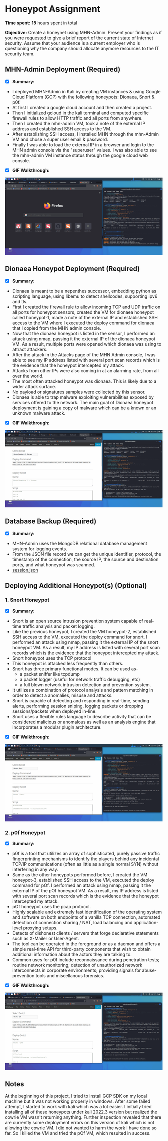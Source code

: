 # Honeypot Assignment

**Time spent:** **15** hours spent in total

**Objective:** Create a honeynet using MHN-Admin. Present your findings as if you were requested to give a brief report of the current state of Internet security. Assume that your audience is a current employer who is questioning why the company should allocate anymore resources to the IT security team.

## MHN-Admin Deployment (Required)

- [x] **Summary:**
* I deployed MHN-Admin in Kali by creating VM instances & using Google Cloud Platform (GCP) with the following honeypots: Dionaea, Snort & p0f.
* At first I created a google cloud account and then created a project.
* Then I initialized gcloud in the kali terminal and computed specific firewall rules to allow HTTP traffic and all ports from anywhere.
* Then I created the mhn-admin VM, took a note of the external IP address and established SSH access to the VM.
* After establishing SSH access, I installed MHN through the mhn-Admin VM and chose a super user email & password.
* Finally I was able to load the external IP in a browser and login to the MHN admin console via the "superuser" values. I was also able to see the mhn-admin VM instance status through the google cloud web console.

- [x] **GIF Walkthrough:**
<img src="mhn-admin.gif">

## Dionaea Honeypot Deployment (Required)

- [x] **Summary:** 
* Dionaea is meant to be a nepenthes successor, embedding python as scripting language, using libemu to detect shellcodes, supporting ipv6 and tls.
* First I created the firewall rule to allow incoming TCP and UDP traffic on all ports for honeypot sensors, created the VM for dionaea honeypot called honeypot-1, made a note of the external IP and established SSH access to the VM where I executed the deploy command for dionaea that I copied from the MHN admin console.
* Now that the dionaea honeypot is listed in the sensor, I performed an attack using nmap, passing it the external IP of the dionaea honeypot VM. As a result, multiple ports were opened which dionaea was using to attract attackers.
* After the attack in the Attacks page of the MHN Admin console, I was able to see my IP address listed with several port scan records which is the evidence that the honeypot intercepted my attack.
* Attacks from other IPs were also coming in at an alarming rate, from all over the world.
* The most often attacked honeypot was dionaea. This is likely due to a wider attack surface.
* No payload or signatures samples were collected by this sensor.
* Dionaea is able to trap malware exploiting vulnerabilities exposed by services offered to the network. The main goal of Dionaea honeypot deployment is gaining a copy of malware which can be a known or an unknown malware attack.

- [x] **GIF Walkthrough:**
<img src="dionaea-honeypot.gif">

## Database Backup (Required) 

- [x] **Summary:**
* MHN-Admin uses the MongoDB relational database management system for logging events. 
* From the JSON file record we can get the unique identifier, protocol, the timestamp of the connection, the source IP, the source and destination ports, and what honeypot was scanned.
* [session.json](https://github.com/sanjanabintaazad/codepath_homework/blob/Honeypot/session.json)

## Deploying Additional Honeypot(s) (Optional)

### 1. Snort Honeypot

- [x] **Summary:**
* Snort is an open source intrusion prevention system capable of real-time traffic analysis and packet logging.
* Like the previous honeypot, I created the VM honeypot-2, established SSH access to the VM, executed the deploy command for snort. I performed an attack using nmap, passing it the external IP of the snort honeypot VM. As a result, my IP address is listed with several port scan records which is the evidence that the honeypot intercepted my attack.
* Snort honeypot uses the TCP protocol
* This honeypot is attacked less frequently than others.
* Snort has three primary functional modes. It can be used as-
  * a packet sniffer like tcpdump
  * a packet logger (useful for network traffic debugging, etc)
  * a full blown network intrusion detection and prevention system.
* It utilizes a combination of protocol analysis and pattern matching in order to detect a anomalies, misuse and attacks.
* Snort is capable of detecting and responding in real-time, sending alerts, performing session sniping, logging packets or dropping sessions/packets when deployed in-line.
* Snort uses a flexible rules language to describe activity that can be considered malicious or anomalous as well as an analysis engine that incorporates a modular plugin architecture.

- [x] **GIF Walkthrough:**
<img src="snort-honeypot.gif">

### 2. p0f Honeypot

- [x] **Summary:**
* p0f is a tool that utilizes an array of sophisticated, purely passive traffic fingerprinting mechanisms to identify the players behind any incidental TCP/IP communications (often as little as a single normal SYN) without interfering in any way.
* Same as the other honeypots performed before, I created the VM honeypot-3, established SSH access to the VM, executed the deploy command for pOf. I performed an attack using nmap, passing it the external IP of the pOf honeypot VM. As a result, my IP address is listed with several port scan records which is the evidence that the honeypot intercepted my attack.
* pOf honeypot uses the pcap protocol.
* Highly scalable and extremely fast identification of the operating system and software on both endpoints of a vanilla TCP connection, automated detection of connection sharing / NAT, load balancing and application-level proxying setups.
* Detects of dishonest clients / servers that forge declarative statements such as X-Mailer or User-Agent.
* The tool can be operated in the foreground or as a daemon and offers a simple real-time API for third-party components that wish to obtain additional information about the actors they are talking to.
* Common uses for p0f include reconnaissance during penetration tests; routine network monitoring; detection of unauthorized network interconnects in corporate environments; providing signals for abuse-prevention tools and miscellanous forensics.

- [x] **GIF Walkthrough:**
<img src="p0f-honeypot.gif">


## Notes

At the beginning of this project, I tried to install GCP SDK on my local machine but it was not working properly in windows. After some failed attempt, I started to work with kali which was a lot easier. I initially tried installing all of these honeypots under kali 2022.3 version but realized the cowrie VM wasn't returning anything. Further inspection revealed that there are currently some deployment errors on this version of kali which is not allowing the cowrie VM. I did not wanted to harm the work I have done so far. So I killed the VM and tried the pOf VM, which resulted in success.
